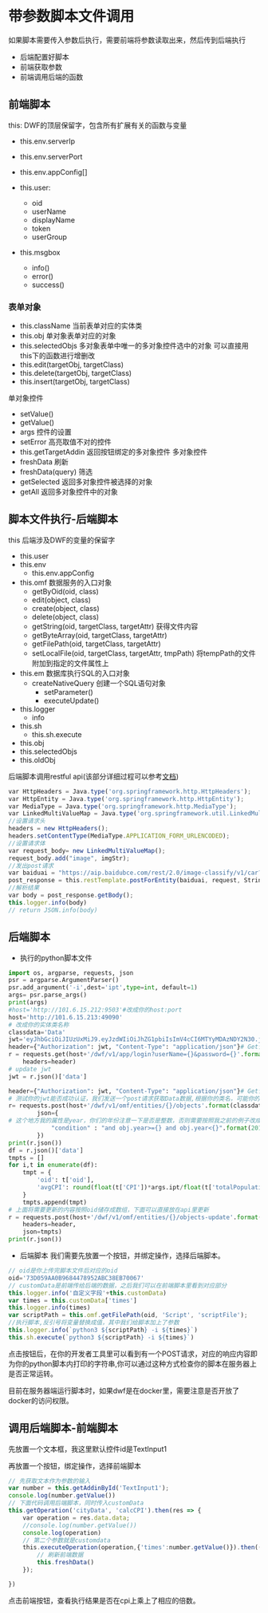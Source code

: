 # 带参数脚本文件调用
如果脚本需要传入参数后执行，需要前端将参数读取出来，然后传到后端执行
+ 后端配置好脚本
+ 前端获取参数
+ 前端调用后端的函数
## 前端脚本
this: DWF的顶层保留字，包含所有扩展有关的函数与变量
+ this.env.serverIp
+ this.env.serverPort
+ this.env.appConfig[]

+ this.user:
  - oid
  - userName
  - displayName
  - token
  - userGroup

+ this.msgbox
  - info()
  - error()
  - success()

### 表单对象
+ this.className 当前表单对应的实体类
+ this.obj 单对象表单对应的对象
+ this.selectedObjs 多对象表单中唯一的多对象控件选中的对象
可以直接用this下的函数进行增删改
+ this.edit(targetObj, targetClass)
+ this.delete(targetObj, targetClass)
+ this.insert(targetObj, targetClass)

单对象控件
+ setValue()
+ getValue()
+ args 控件的设置
+ setError 高亮取值不对的控件
+ this.getTargetAddin 返回按钮绑定的多对象控件
多对象控件
+ freshData 刷新
+ freshData(query) 筛选
+ getSelected 返回多对象控件被选择的对象
+ getAll 返回多对象控件中的对象
## 脚本文件执行-后端脚本
this 后端涉及DWF的变量的保留字
+ this.user
+ this.env
  - this.env.appConfig
+ this.omf 数据服务的入口对象
  - getByOid(oid, class)
  - edit(object, class)
  - create(object, class)
  - delete(object, class)
  - getString(oid, targetClass, targetAttr) 获得文件内容
  - getByteArray(oid, targetClass, targetAttr)
  - getFilePath(oid, targetClass, targetAttr)
  - setLocalFile(oid, targetClass, targetAttr, tmpPath) 将tempPath的文件附加到指定的文件属性上
+ this.em 数据库执行SQL的入口对象
  - createNativeQuery 创建一个SQL语句对象
    + setParameter()
    + executeUpdate()
+ this.logger
  - info
+ this.sh
  - this.sh.execute
+ this.obj
+ this.selectedObjs
+ this.oldObj

后端脚本调用restful api(该部分详细过程可以参考[文档](http://ise.thss.tsinghua.edu.cn/confluence/pages/viewpage.action?pageId=43880648))
```javascript
var HttpHeaders = Java.type('org.springframework.http.HttpHeaders');
var HttpEntity = Java.type('org.springframework.http.HttpEntity');
var MediaType = Java.type('org.springframework.http.MediaType');
var LinkedMultiValueMap = Java.type('org.springframework.util.LinkedMultiValueMap');
//设置请求头
headers = new HttpHeaders();
headers.setContentType(MediaType.APPLICATION_FORM_URLENCODED);
//设置请求体
var request_body= new LinkedMultiValueMap();
request_body.add("image", imgStr);
//发出post请求
var baiduai = "https://aip.baidubce.com/rest/2.0/image-classify/v1/car?access_token=24.d1b78235254129c39f9c3d071e644459.2592000.1593750888.282335-19713079";
post_response = this.restTemplate.postForEntity(baiduai, request, String.class);
//解析结果
var body = post_response.getBody();
this.logger.info(body)
// return JSON.info(body)
```
## 后端脚本
+ 执行的python脚本文件
```python
import os, argparse, requests, json
psr = argparse.ArgumentParser()
psr.add_argument('-i',dest='ipt',type=int, default=1)
args= psr.parse_args()
print(args)
#host='http://101.6.15.212:9503'#改成你的host:port
host='http://101.6.15.213:49090'
# 改成你的实体类名称
classdata='Data'
jwt='eyJhbGciOiJIUzUxMiJ9.eyJzdWIiOiJhZG1pbiIsImV4cCI6MTYyMDAzNDY2N30.jBojlV-v5dpbog14_kQgRrTo_TkACvv7pOjZ3qKDGaEd0-z8AO7iEtQKb7xK3Xr9Adi6qdw08nq17Ir_uWvqZQ'#改成你的jwt,在api说明里获取
header={"Authorization": jwt, "Content-Type": "application/json"}# Get请求的header
r = requests.get(host+'/dwf/v1/app/login?userName={}&password={}'.format('admin','123456'), #替换成你的用户名以及密码
    headers=header)
# update jwt
jwt = r.json()['data']

header={"Authorization": jwt, "Content-Type": "application/json"}# Get请求的header
# 测试你的jwt能否成功认证，我们发送一个post请求获取Data数据,根据你的类名，可能你的实体类名字不是Data
r= requests.post(host+'/dwf/v1/omf/entities/{}/objects'.format(classdata),headers=header,
        json={
# 这个地方我的属性是year，你们的年份注意一下是否是整数，否则需要按照我之前的例子改成nativesql
            "condition" : "and obj.year>={} and obj.year<{}".format(2012, 2019)
        })
print(r.json())
df = r.json()['data']
tmpts = []
for i,t in enumerate(df):
    tmpt = {
        'oid': t['oid'],
        'avgCPI': round(float(t['CPI'])*args.ipt/float(t['totalPopulation']), 10)
    }
    tmpts.append(tmpt)
# 上面将需要更新的内容按照oid储存成数组，下面可以直接放在api里更新
r = requests.post(host+'/dwf/v1/omf/entities/{}/objects-update'.format(classdata),
    headers=header,
    json=tmpts)
print(r.json())
```
+ 后端脚本
我们需要先放置一个按钮，并绑定操作，选择后端脚本。
```javascript
// oid是你上传完脚本文件后对应的oid
oid='73D059AA0B9684478952ABC38EB70067'
// customData是前端传给后端的数据，之后我们可以在前端脚本里看到对应部分
this.logger.info('自定义字段'+this.customData)
var times = this.customData['times']
this.logger.info(times)
var scriptPath = this.omf.getFilePath(oid, 'Script', 'scriptFile');
//执行脚本,反引号将变量替换成值，其中我们给脚本加上了参数
this.logger.info(`python3 ${scriptPath} -i ${times}`)
this.sh.execute(`python3 ${scriptPath} -i ${times}`)
```
点击按钮后，在你的开发者工具里可以看到有一个POST请求，对应的响应内容即为你的python脚本内打印的字符串,你可以通过这种方式检查你的脚本在服务器上是否正常运转。

目前在服务器端运行脚本时，如果dwf是在docker里，需要注意是否开放了docker的访问权限。
## 调用后端脚本-前端脚本
先放置一个文本框，我这里默认控件id是TextInput1

再放置一个按钮，绑定操作，选择前端脚本
```javascript
// 先获取文本作为参数的输入
var number = this.getAddinById('TextInput1');
console.log(number.getValue())
// 下面代码调用后端脚本，同时传入customData
this.getOperation('cityData', 'calcCPI').then(res => {
    var operation = res.data.data;
    //console.log(number.getValue())
    console.log(operation)
    // 第二个参数就是customdata
    this.executeOperation(operation,{'times':number.getValue()}).then((opr) => {
        // 刷新前端数据
        this.freshData()
    });

})

```
点击前端按钮，查看执行结果是否在cpi上乘上了相应的倍数。
